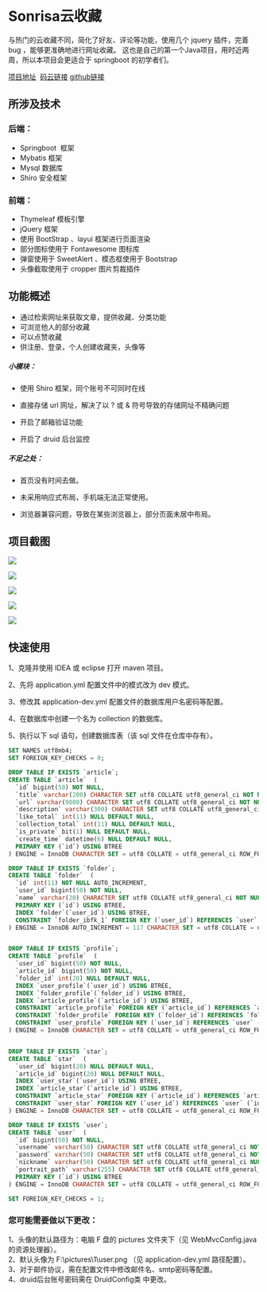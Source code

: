 

# Sonrisa云收藏

与热门的云收藏不同，简化了好友、评论等功能，使用几个 jquery 插件，完善 bug ，能够更准确地进行网址收藏。 这也是自己的第一个Java项目，用时近两周，所以本项目会更适合于 springboot 的初学者们。



<a href="http://101.132.237.172/">项目地址</a> &nbsp;<a href="https://gitee.com/z920848348/collection">码云链接</a>&nbsp;<a href="https://github.com/920848348/collection/">github链接</a>

##  所涉及技术

### 后端：

- Springboot ​ 框架
- Mybatis  框架
- Mysql  数据库
- Shiro  安全框架



### 前端：

- Thymeleaf  模板引擎
- jQuery 框架
- 使用 BootStrap 、layui 框架进行页面渲染
- 部分图标使用于 Fontawesome 图标库
- 弹窗使用于 SweetAlert 、模态框使用于 Bootstrap
- 头像截取使用于 cropper 图片剪裁插件



## 功能概述

- 通过检索网址来获取文章，提供收藏、分类功能
- 可浏览他人的部分收藏
- 可以点赞收藏
- 供注册、登录，个人创建收藏夹，头像等

##### 小模块：

- 使用 Shiro 框架，同个账号不可同时在线

- 直接存储 url 网址，解决了以 ? 或 & 符号导致的存储网址不精确问题

- 开启了邮箱验证功能

- 开启了 druid 后台监控

  

##### 不足之处：

- 首页没有时间去做。

- 未采用响应式布局，手机端无法正常使用。

- 浏览器兼容问题，导致在某些浏览器上，部分页面未居中布局。

  

## 项目截图

![](http://sonrisa.cn/img/sonrisa云收藏/1.png)

![](http://sonrisa.cn/img/sonrisa云收藏/2.png)



![](http://sonrisa.cn/img/sonrisa云收藏/3.png)



![](http://sonrisa.cn/img/sonrisa云收藏/4.png)

![](http://sonrisa.cn/img/sonrisa云收藏/5.png)



## 快速使用

1、克隆并使用 IDEA 或 eclipse 打开 maven 项目。

2、先将 application.yml 配置文件中的模式改为 dev 模式。

3、修改其 application-dev.yml 配置文件的数据库用户名密码等配置。

4、在数据库中创建一个名为 collection 的数据库。

5、执行以下 sql 语句，创建数据库表（该 sql 文件在仓库中存有）。

```sql
SET NAMES utf8mb4;
SET FOREIGN_KEY_CHECKS = 0;

DROP TABLE IF EXISTS `article`;
CREATE TABLE `article`  (
  `id` bigint(50) NOT NULL,
  `title` varchar(200) CHARACTER SET utf8 COLLATE utf8_general_ci NOT NULL,
  `url` varchar(9000) CHARACTER SET utf8 COLLATE utf8_general_ci NOT NULL,
  `description` varchar(300) CHARACTER SET utf8 COLLATE utf8_general_ci NULL DEFAULT NULL,
  `like_total` int(11) NULL DEFAULT NULL,
  `collection_total` int(11) NULL DEFAULT NULL,
  `is_private` bit(1) NULL DEFAULT NULL,
  `create_time` datetime(6) NULL DEFAULT NULL,
  PRIMARY KEY (`id`) USING BTREE
) ENGINE = InnoDB CHARACTER SET = utf8 COLLATE = utf8_general_ci ROW_FORMAT = Dynamic;

DROP TABLE IF EXISTS `folder`;
CREATE TABLE `folder`  (
  `id` int(11) NOT NULL AUTO_INCREMENT,
  `user_id` bigint(50) NOT NULL,
  `name` varchar(20) CHARACTER SET utf8 COLLATE utf8_general_ci NOT NULL,
  PRIMARY KEY (`id`) USING BTREE,
  INDEX `folder`(`user_id`) USING BTREE,
  CONSTRAINT `folder_ibfk_1` FOREIGN KEY (`user_id`) REFERENCES `user` (`id`) ON DELETE RESTRICT ON UPDATE RESTRICT
) ENGINE = InnoDB AUTO_INCREMENT = 117 CHARACTER SET = utf8 COLLATE = utf8_general_ci ROW_FORMAT = Dynamic;


DROP TABLE IF EXISTS `profile`;
CREATE TABLE `profile`  (
  `user_id` bigint(50) NOT NULL,
  `article_id` bigint(50) NOT NULL,
  `folder_id` int(20) NULL DEFAULT NULL,
  INDEX `user_profile`(`user_id`) USING BTREE,
  INDEX `folder_profile`(`folder_id`) USING BTREE,
  INDEX `article_profile`(`article_id`) USING BTREE,
  CONSTRAINT `article_profile` FOREIGN KEY (`article_id`) REFERENCES `article` (`id`) ON DELETE RESTRICT ON UPDATE RESTRICT,
  CONSTRAINT `folder_profile` FOREIGN KEY (`folder_id`) REFERENCES `folder` (`id`) ON DELETE RESTRICT ON UPDATE RESTRICT,
  CONSTRAINT `user_profile` FOREIGN KEY (`user_id`) REFERENCES `user` (`id`) ON DELETE RESTRICT ON UPDATE RESTRICT
) ENGINE = InnoDB CHARACTER SET = utf8 COLLATE = utf8_general_ci ROW_FORMAT = Dynamic;


DROP TABLE IF EXISTS `star`;
CREATE TABLE `star`  (
  `user_id` bigint(20) NULL DEFAULT NULL,
  `article_id` bigint(20) NULL DEFAULT NULL,
  INDEX `user_star`(`user_id`) USING BTREE,
  INDEX `article_star`(`article_id`) USING BTREE,
  CONSTRAINT `article_star` FOREIGN KEY (`article_id`) REFERENCES `article` (`id`) ON DELETE RESTRICT ON UPDATE RESTRICT,
  CONSTRAINT `user_star` FOREIGN KEY (`user_id`) REFERENCES `user` (`id`) ON DELETE RESTRICT ON UPDATE RESTRICT
) ENGINE = InnoDB CHARACTER SET = utf8 COLLATE = utf8_general_ci ROW_FORMAT = Dynamic;

DROP TABLE IF EXISTS `user`;
CREATE TABLE `user`  (
  `id` bigint(50) NOT NULL,
  `username` varchar(50) CHARACTER SET utf8 COLLATE utf8_general_ci NOT NULL,
  `password` varchar(50) CHARACTER SET utf8 COLLATE utf8_general_ci NOT NULL,
  `nickname` varchar(50) CHARACTER SET utf8 COLLATE utf8_general_ci NULL DEFAULT NULL,
  `portrait_path` varchar(255) CHARACTER SET utf8 COLLATE utf8_general_ci NULL DEFAULT NULL,
  PRIMARY KEY (`id`) USING BTREE
) ENGINE = InnoDB CHARACTER SET = utf8 COLLATE = utf8_general_ci ROW_FORMAT = Dynamic;

SET FOREIGN_KEY_CHECKS = 1;

```


### 您可能需要做以下更改：

1、头像的默认路径为：电脑 F 盘的 pictures 文件夹下（见 WebMvcConfig.java的资源处理器）。<br>
2、默认头像为 F:\pictures\1\user.png （见 application-dev.yml 路径配置）。<br>
3、对于邮件协议，需在配置文件中修改邮件名、smtp密码等配置。<br>
4、druid后台账号密码需在 DruidConfig类 中更改。

